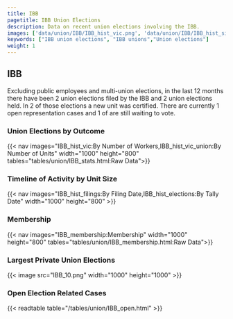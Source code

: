 ```yaml
---
title: IBB
pagetitle: IBB Union Elections
description: Data on recent union elections involving the IBB.
images: ['data/union/IBB/IBB_hist_vic.png', 'data/union/IBB/IBB_hist_size.png', 'data/union/IBB/IBB_10.png']
keywords: ["IBB union elections", "IBB unions","Union elections"]
weight: 1
---
```

##  IBB

Excluding public employees and multi-union elections, in the last 12 months there have been 2 union elections filed by the IBB and 2 union elections held. In 2 of those elections a new unit was certified. There are currently 1 open representation cases and 1 of are still waiting to vote.

### Union Elections by Outcome
{{< nav images="IBB_hist_vic:By Number of Workers,IBB_hist_vic_union:By Number of Units" width="1000" height="800" tables="tables/union/IBB_stats.html:Raw Data">}}

### Timeline of Activity by Unit Size
{{< nav images="IBB_hist_filings:By Filing Date,IBB_hist_elections:By Tally Date" width="1000" height="800" >}}

### Membership
{{< nav images="IBB_membership:Membership" width="1000" height="800" tables="tables/union/IBB_membership.html:Raw Data">}}

### Largest Private Union Elections
{{< image src="IBB_10.png" width="1000" height="1000"  >}}

### Open Election Related Cases
{{< readtable table="/tables/union/IBB_open.html" >}}


